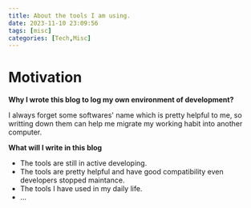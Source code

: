 ```yaml
---
title: About the tools I am using.
date: 2023-11-10 23:09:56
tags: [misc]
categories: [Tech,Misc]
---
```


# Motivation

**Why I wrote this blog to log my own environment of development?**

I always forget some softwares' name which is pretty helpful to me, so writting down them can help me migrate my working habit into another computer.

**What will I write in this blog**

- The tools are still in active developing.
- The tools are pretty helpful and have good compatibility even developers stopped maintance.
- The tools I have used in my daily life.
- ...


